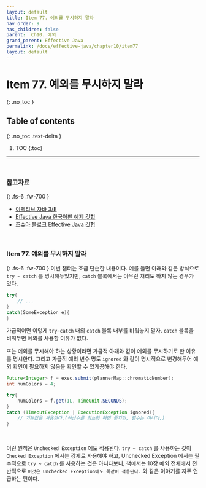 ```yaml
---
layout: default
title: Item 77. 예외를 무시하지 말라
nav_order: 9
has_children: false
parent:  Ch10. 예외
grand_parent: Effective Java
permalink: /docs/effective-java/chapter10/item77
layout: default
---
```




# Item 77. 예외를 무시하지 말라
{: .no_toc }

## Table of contents
{: .no_toc .text-delta }

1. TOC
{:toc}

---

<br>

### 참고자료
{: .fs-6 .fw-700 }

- [이펙티브 자바 3/E](http://www.yes24.com/Product/Goods/65551284)
- [Effective Java 한국어판 예제 깃헙](https://github.com/WegraLee)
- [조슈아 블로크 Effective Java 깃헙](https://github.com/jbloch/effective-java-3e-source-code/tree/master/src/effectivejava)
  <br>
<br>

### Item 77. 예외를 무시하지 말라
{: .fs-6 .fw-700 }
이번 챕터는 조금 단순한 내용이다. 예를 들면 아래와 같은 방식으로 `try ~ catch` 를 명시해두었지만, `catch` 블록에서는 아무런 처리도 하지 않는 경우가 있다.

```java
try{
    // ...
}
catch(SomeException e){
}
```

가급적이면 이렇게 `try~catch` 내의 `catch` 블록 내부를 비워놓지 말자. `catch` 블록을 비워두면 예외를 사용할 이유가 없다.<br>

또는 예외를 무시해야 하는 상황이라면 가급적 아래와 같이 예외를 무시하기로 한 이유를 명시한다. 그리고 가급적 예외 변수 명도 `ignored` 와 같이 명시적으로 변경해두어 예외 확인이 필요하지 않음을 확인할 수 있게끔해야 한다.

```java
Future<Integer> f = exec.submit(plannerMap::chromaticNumber);
int numColors = 4;

try{
    numColors = f.get(1L, TimeUnit.SECONDS);
}
catch (TimeoutException | ExecutionException ignored){
    // 기본값을 사용한다.(색상수를 최소화 하면 좋지만, 필수는 아니다.)
}
```

<br>

이런 원칙은 `Unchecked Exception` 에도 적용된다. `try ~ catch` 를 사용하는 것이 `Checked Exception` 에서는 강제로 사용해야 하고, Unchecked Exception 에서는 필수적으로 `try ~ catch` 를 사용하는 것은 아니다보니, 책에서는 10장 예외 전체에서 전반적으로 `이것은 Unchecked Exception에도 똑같이 적용된다.`  와 같은 이야기를 자주 언급하는 편이다.<br>
<br>
<br>
